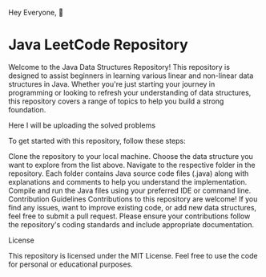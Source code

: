 Hey Everyone, 👋
# Java LeetCode Repository

Welcome to the Java Data Structures Repository! This repository is designed to assist beginners in learning various linear and non-linear data structures in Java. Whether you're just starting your journey in programming or looking to refresh your understanding of data structures, this repository covers a range of topics to help you build a strong foundation.

Here I will be uploading the solved problems

To get started with this repository, follow these steps:

Clone the repository to your local machine.
Choose the data structure you want to explore from the list above.
Navigate to the respective folder in the repository.
Each folder contains Java source code files (.java) along with explanations and comments to help you understand the implementation.
Compile and run the Java files using your preferred IDE or command line.
Contribution Guidelines
Contributions to this repository are welcome! If you find any issues, want to improve existing code, or add new data structures, feel free to submit a pull request. Please ensure your contributions follow the repository's coding standards and include appropriate documentation.

License 

This repository is licensed under the MIT License. Feel free to use the code for personal or educational purposes.





